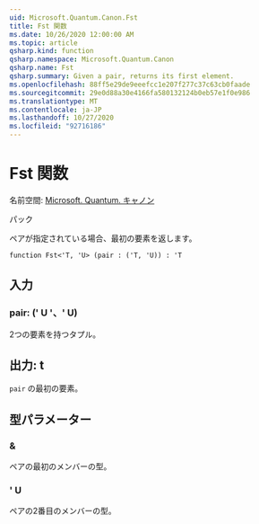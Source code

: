 ```yaml
---
uid: Microsoft.Quantum.Canon.Fst
title: Fst 関数
ms.date: 10/26/2020 12:00:00 AM
ms.topic: article
qsharp.kind: function
qsharp.namespace: Microsoft.Quantum.Canon
qsharp.name: Fst
qsharp.summary: Given a pair, returns its first element.
ms.openlocfilehash: 88ff5e29de9eeefcc1e207f277c37c63cb0faade
ms.sourcegitcommit: 29e0d88a30e4166fa580132124b0eb57e1f0e986
ms.translationtype: MT
ms.contentlocale: ja-JP
ms.lasthandoff: 10/27/2020
ms.locfileid: "92716186"
---
```

# <a name="fst-function"></a>Fst 関数

名前空間: [Microsoft. Quantum. キャノン](xref:Microsoft.Quantum.Canon)

パック [](https://nuget.org/packages/)


ペアが指定されている場合、最初の要素を返します。

```qsharp
function Fst<'T, 'U> (pair : ('T, 'U)) : 'T
```


## <a name="input"></a>入力

### <a name="pair--tu"></a>pair: (' U '、' U)

2つの要素を持つタプル。



## <a name="output--t"></a>出力: t

`pair` の最初の要素。

## <a name="type-parameters"></a>型パラメーター

### <a name="t"></a>&

ペアの最初のメンバーの型。
### <a name="u"></a>' U

ペアの2番目のメンバーの型。